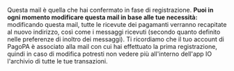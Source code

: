 Questa mail è quella che hai confermato in fase di registrazione. 
**Puoi in ogni momento modificare questa mail in base alle tue necessità:**  
modificando questa mail, tutte le ricevute dei pagamanti verranno recapitate al nuovo indirizzo, così come i messaggi ricevuti (secondo quanto definito nelle preferenze di inoltro dei messaggi). 
Ti ricordiamo che il tuo account di PagoPA è associato alla mail con cui hai effettuato la prima registrazione, quindi in caso di modifica potresti non vedere più all'interno dell'app IO l'archivio di tutte le tue transazioni.
